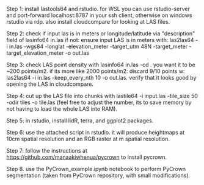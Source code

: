 Step 1: install lastools64 and rstudio. for WSL you can use rstudio-server and port-forward localhost:8787 in your ssh client, otherwise on windows rstudio via rdp. also install cloudcompare for looking at LAS files.

Step 2: check if input las is in meters or longitude/latitude via "description" field of lasinfo64 in.las
if not: ensure input LAS is in meters with: las2las64 -i in.las -wgs84 -longlat -elevation_meter -target_utm 48N -target_meter -target_elevation_meter -o out.las

Step 3: check LAS point density with lasinfo64 in.las -cd . you want it to be ~200 points/m2. if its more like 2000 points/m2: discard 9/10 points w: las2las64 -i in.las -keep_every_nth 10 -o out.las. verify that it looks good by opening the LAS in cloudcompare.

Step 4: cut up the LAS file into chunks with lastile64 -i input.las -tile_size 50 -odir tiles -o tile.las (feel free to adjust the number, its to save memory by not having to load the whole LAS into RAM).

Step 5: in rstudio, install lidR, terra, and ggplot2 packages.

Step 6: use the attached script in rstudio. it will produce heightmaps at 10cm spatial resolution and an RGB raster at m spatial resolution.

Step 7: follow the instructions at https://github.com/manaakiwhenua/pycrown to install pycrown.

Step 8. use the PyCrown_example.ipynb notebook to perform PyCrown segmentation (taken from PyCrown repository, with small modifications).
